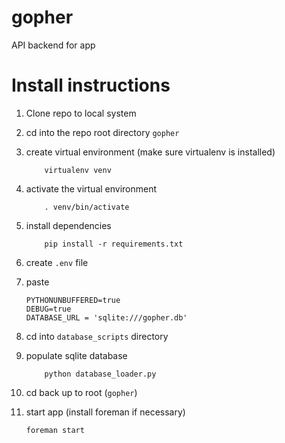 gopher
======

API backend for app

Install instructions
=====================
1. Clone repo to local system
2. cd into the repo root directory `gopher`
3. create virtual environment (make sure virtualenv is installed)
    
    ```
        virtualenv venv
    ```
    
4. activate the virtual environment
    
    ```
        . venv/bin/activate
    ```
    
5.  install dependencies
    
    ```
        pip install -r requirements.txt
    ```

6. create `.env` file
7. paste

    ```
    PYTHONUNBUFFERED=true
    DEBUG=true
    DATABASE_URL = 'sqlite:///gopher.db'
    ```
    
6. cd into `database_scripts` directory
7. populate sqlite database

    ```
        python database_loader.py
    ```
    
8. cd back up to root (`gopher`)
9. start app  (install foreman if necessary)

    ```
    foreman start
    ```
